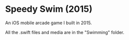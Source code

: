# Speedy Swim (2015)
An iOS mobile arcade game I built in 2015.

All the .swift files and media are in the "Swimming" folder.
